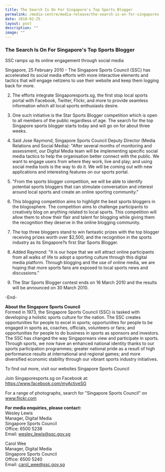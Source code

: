 ```yaml
---
title: The Search Is On For Singapore's Top Sports Blogger
permalink: /media-centre/media-release/the-search-is-on-for-singapores-top-sports-blogger/
date: 2010-02-25
layout: post
description: ""
image: ""
---
```

### **The Search Is On For Singapore's Top Sports Blogger**

SSC ramps up its online engagement through social media

Singapore, 25 February 2010 - The Singapore Sports Council (SSC) has accelerated its social media efforts with more interactive elements and tactics that will engage netizens to use their website and keep them logging back for more.

2. The efforts integrate Singaporesports.sg, the first stop local sports portal with Facebook, Twitter, Flickr, and more to provide seamless information which all local sports enthusiasts desire.

3. One such initiative is the Star Sports Blogger competition which is open to all members of the public regardless of age. The search for the top Singapore sports blogger starts today and will go on for about three weeks.

4. Said Jose Raymond, Singapore Sports Council Deputy Director (Media Relations and Social Media): "After several months of monitoring and assessment, our Digital Media team will be implementing specific social media tactics to help the organisation better connect with the public. We want to engage users from where they work, live and play; and using social media tools is the way to do it. We will be coming out with new applications and interesting features on our sports portal.

5. "From the sports blogger competition, we will be able to identify potential sports bloggers that can stimulate conversation and interest around local sports and create an online sporting community."

6. This blogging competition aims to highlight the best sports bloggers in the blogosphere. The competition aims to challenge participants to creatively blog on anything related to local sports. This competition will allow them to show their flair and talent for blogging while giving them the recognition they deserve in the online blogging community.

7. The top three bloggers stand to win fantastic prizes with the top blogger receiving prizes worth over $2,500, and the recognition in the sports industry as its Singapore?s first Star Sports Blogger.

8. Added Raymond: "It is our hope that we will attract online participants from all walks of life to adopt a sporting culture through this digital media platform. Through blogging and the use of online media, we are hoping that more sports fans are exposed to local sports news and discussions."

9. The Star Sports Blogger contest ends on 16 March 2010 and the results will be announced on 30 March 2010.

-End-

**About the Singapore Sports Council**
<br>
Formed in 1973, the Singapore Sports Council (SSC) is tasked with developing a holistic sports culture for the nation. The SSC creates opportunities for people to excel in sports; opportunities for people to be engaged in sports as, coaches, officials, volunteers or fans; and opportunities for people to do business in sports as sponsors and investors. The SSC has changed the way Singaporeans view and participate in sports. Through sports, we now have an enhanced national identity thanks to our sports participation programmes; greater national pride as a result of high performance results at international and regional games; and more diversified economic stability through our vibrant sports industry initiatives.

To find out more, visit our websites Singapore Sports Council

Join Singaporesports.sg on Facebook at: https://www.facebook.com/myActiveSG

For a range of photographs, search for "Singapore Sports Council" on www.flickr.com

**For media enquiries, please contact:**
<br>
Wesley Lewis
<br>
Manager, Digital Media
<br>
Singapore Sports Council
<br>
Office: 6500 5238
<br>
Email: [wesley_lewis@ssc.gov.sg](mailto:wesley_lewis@ssc.gov.sg)

Carol Wee
<br>
Manager, Digital Media
<br>
Singapore Sports Council
<br>
Office: 6500 5240
<br>
Email: [carol_wee@ssc.gov.sg](mailto:carol_wee@ssc.gov.sg)